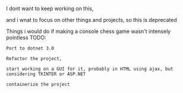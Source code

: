 I dont want to keep working on this,

and i wnat to focus on other things and projects, so this is deprecated

Things i would do if making a console chess game wasn't intensely pointless
TODO:

    Port to dotnet 3.0

    Refactor the project,

    start working on a GUI for it, probably in HTML using ajax, but considering TKINTER or ASP.NET

    containerize the project
